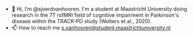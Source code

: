 - 👋 Hi, I’m @sjoerdvanhooren. I'm a student at Maastricht University doing research in the 7T rsfMRI field of cognitive impairment in Parkinson's disease within the TRACK-PD study (Wolters et al., 2020). 
- 📫 How to reach me s.vanhooren@student.maastrichtuniversity.nl

<!---
sjoerdvanhooren/sjoerdvanhooren is a ✨ special ✨ repository because its `README.md` (this file) appears on your GitHub profile.
You can click the Preview link to take a look at your changes.
--->
